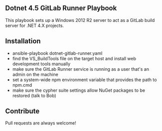 ## Dotnet 4.5 GitLab Runner Playbook
This playbook sets up a Windows 2012 R2 server to act as a GitLab build server for .NET 4.X projects.  

## Installation
- ansible-playbook dotnet-gitlab-runner.yaml
- find the VS_BuildTools file on the target host and install web development tools manually
- make sure the GitLab Runner service is running as a user that's an admin on the machine
- set a system-wide npm environment variable that provides the path to npm.cmd
- make sure the cypher suite settings allow NuGet packages to be restored (talk to Bob)

## Contribute
Pull requests are always welcome!

